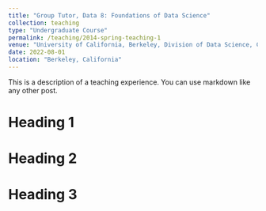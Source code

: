 ```yaml
---
title: "Group Tutor, Data 8: Foundations of Data Science"
collection: teaching
type: "Undergraduate Course"
permalink: /teaching/2014-spring-teaching-1
venue: "University of California, Berkeley, Division of Data Science, Computing, and Society (CDSS)"
date: 2022-08-01
location: "Berkeley, California"
---
```


This is a description of a teaching experience. You can use markdown like any other post.

Heading 1
======

Heading 2
======

Heading 3
======
